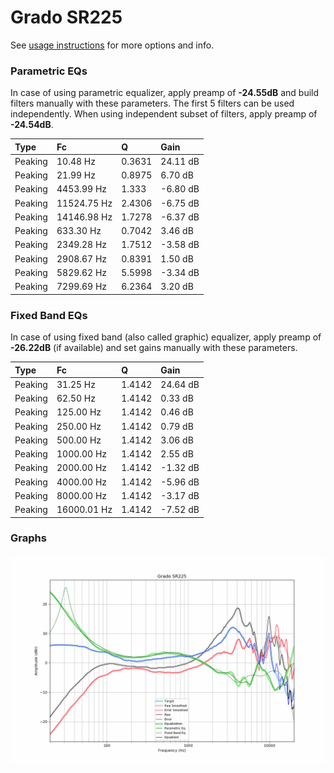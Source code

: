 # Grado SR225
See [usage instructions](https://github.com/jaakkopasanen/AutoEq#usage) for more options and info.

### Parametric EQs
In case of using parametric equalizer, apply preamp of **-24.55dB** and build filters manually
with these parameters. The first 5 filters can be used independently.
When using independent subset of filters, apply preamp of **-24.54dB**.

| Type    | Fc          |      Q | Gain     |
|:--------|:------------|:-------|:---------|
| Peaking | 10.48 Hz    | 0.3631 | 24.11 dB |
| Peaking | 21.99 Hz    | 0.8975 | 6.70 dB  |
| Peaking | 4453.99 Hz  | 1.333  | -6.80 dB |
| Peaking | 11524.75 Hz | 2.4306 | -6.75 dB |
| Peaking | 14146.98 Hz | 1.7278 | -6.37 dB |
| Peaking | 633.30 Hz   | 0.7042 | 3.46 dB  |
| Peaking | 2349.28 Hz  | 1.7512 | -3.58 dB |
| Peaking | 2908.67 Hz  | 0.8391 | 1.50 dB  |
| Peaking | 5829.62 Hz  | 5.5998 | -3.34 dB |
| Peaking | 7299.69 Hz  | 6.2364 | 3.20 dB  |

### Fixed Band EQs
In case of using fixed band (also called graphic) equalizer, apply preamp of **-26.22dB**
(if available) and set gains manually with these parameters.

| Type    | Fc          |      Q | Gain     |
|:--------|:------------|:-------|:---------|
| Peaking | 31.25 Hz    | 1.4142 | 24.64 dB |
| Peaking | 62.50 Hz    | 1.4142 | 0.33 dB  |
| Peaking | 125.00 Hz   | 1.4142 | 0.46 dB  |
| Peaking | 250.00 Hz   | 1.4142 | 0.79 dB  |
| Peaking | 500.00 Hz   | 1.4142 | 3.06 dB  |
| Peaking | 1000.00 Hz  | 1.4142 | 2.55 dB  |
| Peaking | 2000.00 Hz  | 1.4142 | -1.32 dB |
| Peaking | 4000.00 Hz  | 1.4142 | -5.96 dB |
| Peaking | 8000.00 Hz  | 1.4142 | -3.17 dB |
| Peaking | 16000.01 Hz | 1.4142 | -7.52 dB |

### Graphs
![](./Grado%20SR225.png)